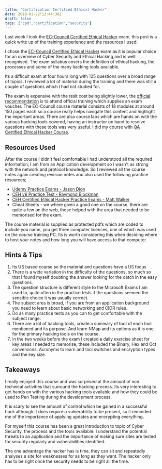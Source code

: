 ```yaml
---
title: "Certification Certified Ethical Hacker"
date: 2018-01-22T12:44:38Z
draft: false
tags: ["cpd","certification","security"]
---
```


Last week I took the [EC-Council Certified Ethical Hacker](https://www.eccouncil.org/programs/certified-ethical-hacker-ceh/) exam, this post is a quick write up of the training experience and the resources I used.

I chose the [EC-Council Certified Ethical Hacker](https://www.eccouncil.org/programs/certified-ethical-hacker-ceh/) exam as it is popular choice for an overview of Cyber Security and Ethical Hacking,and is well recognised. The exam syllabus covers the definition of ethical hacking, the processes and some of the many hacking tools available.

Its a difficult exam at four hours long with 125 questions over a broad range of topics. I reviewed a lot of material during the training and there was still a couple of questions which I had not studied for.

The exam is expensive with the resit cost being slightly lower, the [official recommendation](https://cert.eccouncil.org/application-process-eligibility.html#ceh) is to attend official training which supplies an exam voucher. The EC-Council course material consists of 18 modules at around 150 pages each so a course really helps navigate this content and highlight the important areas. There are also course labs which are hands on with the various hacking tools covered, having an instructor on hand to resolve questions with these tools was very useful. I did my course with [QA Certified Ethical Hacker Course](https://www.qa.com/hot-topics/cyber-security/vendor-specific-courses/ec-council/ethical-hacker-v9#course-details "QA Certified Ethical Hacker Course").

## Resources Used ##

After the course I didn't feel comfortable I had understood all the required information, I am from an Application development so I wasn't as strong with the network and protocol knowledge. So I reviewed all the course notes again creating revision notes and also used the following practice resources;

- [Udemy Practice Exams - Jason Dion ](https://www.udemy.com/ethicalhacker/learn/v4/overview)
- [CEH v9 Practice Test - Raymond Blockman](https://www.amazon.co.uk/CEH-v9-Certified-Ethical-Practice/dp/1119252156?SubscriptionId=AKIAILSHYYTFIVPWUY6Q&tag=duc08-21&linkCode=xm2&camp=2025&creative=165953&creativeASIN=1119252156 "CEH v9 Practice Test Raymond Blockman")
- [CEH Certified Ethical Hacker Practice Exams - Matt Walker](https://www.amazon.co.uk/Certified-Ethical-Hacker-Practice-Exams/dp/1259836606/ref=sr_1_4?s=books&ie=UTF8&qid=1520247327&sr=1-4&keywords=CEH++Matt+Walker&dpID=51e858WQCRL&preST=_SX218_BO1,204,203,200_QL40_&dpSrc=srch "CEH Certified Ethical Hacker Practice Exams - Matt Walker") 
- Cheat Sheets - we where given a good one on the course, there are quite a few on the web, these helped with the area that needed to be memorised for the exam.  
 

The course material is supplied as protected pdfs which are coded to include you name,  you get three computer licences, one of which was used on the course training PC. Its is worth considering this when deciding where to host your notes and how long you will have access to that computer.

## Hints & Tips ##

1. Its US based course so the material and questions have a US focus
2. There is a wide variation in the difficulty of the questions, so much so that I found myself doubting the answer looking for the catch in the easy questions.
3. The question structure is different style to the Microsoft Exams I am used to, quite often in the practice tests if the questions seemed the sensible choice it was usually correct.
4. The subject area is broad, if you are from an application background you need to learn about basic networking and CIDR rules.
5. Do as many practice tests as you can to get comfortable with the subject range.
6. There are a lot of hacking tools, create a summary of tool of each tool mentioned and its purpose. And learn NMap and its options as it is one for the primary hacking tools on the course. 
7. In the two weeks before the exam I created a daily exercise sheet for key areas I needed to memorise, these included the Binary, Hex and Oct conversions, Acronyms to learn and tool switches and encryption types and the key size.


## Takeaways ##

I really enjoyed this course and was surprised at the amount of non technical activities that surround the hacking process. Its very interesting to get hands on with the various hacking tools available and how they could be used to Pen Testing during the development process. 

It is scary to see the amount of control which be gained in a successful hack although it does require a vulnerability to be present, so it reminded me of the importance of applying updates and encrypting everything.

For myself this course has been a great introduction to topic of Cyber Security, the process and the tools available. I understand the potential threats to an application and the importance of making sure sites are tested for security regularly and vulnerabilities identified.

The one advantage the hacker has is time, they can sit and repeatedly analyses a site for weaknesses for as long as they want. The hacker only has to be right once the security needs to be right all the time. 








 
